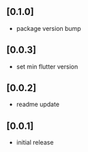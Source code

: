 ## [0.1.0]
* package version bump

## [0.0.3]
* set min flutter version
 
## [0.0.2]
* readme update
 
## [0.0.1]
* initial release